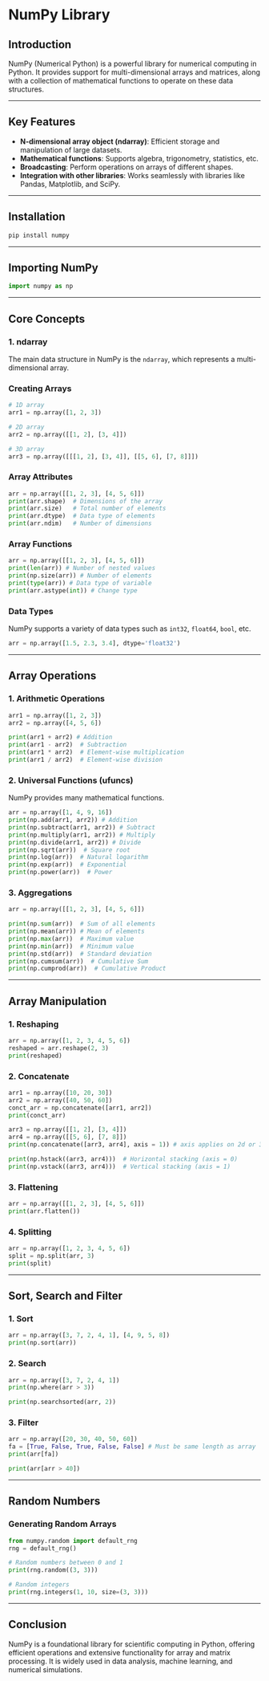 # NumPy Library

## Introduction
NumPy (Numerical Python) is a powerful library for numerical computing in Python. It provides support for multi-dimensional arrays and matrices, along with a collection of mathematical functions to operate on these data structures.

---

## Key Features
- **N-dimensional array object (ndarray)**: Efficient storage and manipulation of large datasets.
- **Mathematical functions**: Supports algebra, trigonometry, statistics, etc.
- **Broadcasting**: Perform operations on arrays of different shapes.
- **Integration with other libraries**: Works seamlessly with libraries like Pandas, Matplotlib, and SciPy.

---

## Installation
```bash
pip install numpy
```

---

## Importing NumPy
```python
import numpy as np
```

---

## Core Concepts

### 1. **ndarray**
The main data structure in NumPy is the `ndarray`, which represents a multi-dimensional array.

### Creating Arrays
```python
# 1D array
arr1 = np.array([1, 2, 3])

# 2D array
arr2 = np.array([[1, 2], [3, 4]])

# 3D array
arr3 = np.array([[[1, 2], [3, 4]], [[5, 6], [7, 8]]])
```

### Array Attributes
```python
arr = np.array([[1, 2, 3], [4, 5, 6]])
print(arr.shape)  # Dimensions of the array
print(arr.size)   # Total number of elements
print(arr.dtype)  # Data type of elements
print(arr.ndim)   # Number of dimensions
```

### Array Functions
```python
arr = np.array([[1, 2, 3], [4, 5, 6]])
print(len(arr)) # Number of nested values
print(np.size(arr)) # Number of elements
print(type(arr)) # Data type of variable
print(arr.astype(int)) # Change type
```

### Data Types
NumPy supports a variety of data types such as `int32`, `float64`, `bool`, etc.
```python
arr = np.array([1.5, 2.3, 3.4], dtype='float32')
```

---

## Array Operations

### 1. **Arithmetic Operations**
```python
arr1 = np.array([1, 2, 3])
arr2 = np.array([4, 5, 6])

print(arr1 + arr2) # Addition
print(arr1 - arr2)  # Subtraction
print(arr1 * arr2)  # Element-wise multiplication
print(arr1 / arr2)  # Element-wise division
```

### 2. **Universal Functions (ufuncs)**
NumPy provides many mathematical functions.
```python
arr = np.array([1, 4, 9, 16])
print(np.add(arr1, arr2)) # Addition
print(np.subtract(arr1, arr2)) # Subtract
print(np.multiply(arr1, arr2)) # Multiply
print(np.divide(arr1, arr2)) # Divide
print(np.sqrt(arr))  # Square root
print(np.log(arr))  # Natural logarithm
print(np.exp(arr))  # Exponential
print(np.power(arr))  # Power
```

### 3. **Aggregations**
```python
arr = np.array([[1, 2, 3], [4, 5, 6]])

print(np.sum(arr))  # Sum of all elements
print(np.mean(arr)) # Mean of elements
print(np.max(arr))  # Maximum value
print(np.min(arr))  # Minimum value
print(np.std(arr))  # Standard deviation
print(np.cumsum(arr))  # Cumulative Sum
print(np.cumprod(arr))  # Cumulative Product
```

---

## Array Manipulation

### 1. **Reshaping**
```python
arr = np.array([1, 2, 3, 4, 5, 6])
reshaped = arr.reshape(2, 3)
print(reshaped)
```

### 2. **Concatenate**
```python
arr1 = np.array([10, 20, 30])
arr2 = np.array([40, 50, 60])
conct_arr = np.concatenate([arr1, arr2])
print(conct_arr)

arr3 = np.array([[1, 2], [3, 4]])
arr4 = np.array([[5, 6], [7, 8]])
print(np.concatenate([arr3, arr4], axis = 1)) # axis applies on 2d or 3d array

print(np.hstack((arr3, arr4)))  # Horizontal stacking (axis = 0)
print(np.vstack((arr3, arr4)))  # Vertical stacking (axis = 1)
```

### 3. **Flattening**
```python
arr = np.array([[1, 2, 3], [4, 5, 6]])
print(arr.flatten())
```

### 4. **Splitting**
```python
arr = np.array([1, 2, 3, 4, 5, 6])
split = np.split(arr, 3)
print(split)
```

---

## Sort, Search and Filter
### 1. **Sort**
```python
arr = np.array([3, 7, 2, 4, 1], [4, 9, 5, 8])
print(np.sort(arr))
```

### 2. **Search**
```python
arr = np.array([3, 7, 2, 4, 1])
print(np.where(arr > 3))

print(np.searchsorted(arr, 2))
```

### 3. **Filter**
```python
arr = np.array([20, 30, 40, 50, 60])
fa = [True, False, True, False, False] # Must be same length as array
print(arr[fa])

print(arr[arr > 40])
```

---

## Random Numbers

### Generating Random Arrays
```python
from numpy.random import default_rng
rng = default_rng()

# Random numbers between 0 and 1
print(rng.random((3, 3)))

# Random integers
print(rng.integers(1, 10, size=(3, 3)))
```

---

## Conclusion
NumPy is a foundational library for scientific computing in Python, offering efficient operations and extensive functionality for array and matrix processing. It is widely used in data analysis, machine learning, and numerical simulations.
